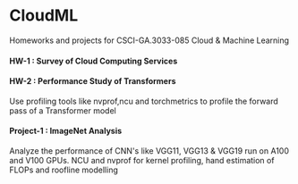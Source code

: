 # CloudML
Homeworks and projects for  CSCI-GA.3033-085 Cloud &amp; Machine Learning 

#### HW-1 : Survey of Cloud Computing Services
#### HW-2 : Performance Study of Transformers <br>
Use profiling tools like nvprof,ncu and torchmetrics to profile the forward pass of a Transformer model

#### Project-1 : ImageNet Analysis <br>
Analyze the performance of CNN's like VGG11, VGG13 & VGG19 run on A100 and V100 GPUs. NCU and nvprof for kernel profiling, hand estimation of FLOPs and roofline modelling 
